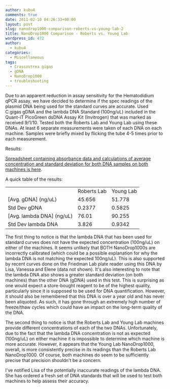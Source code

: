 ```yaml
---
author: kubu4
comments: true
date: 2011-02-10 04:26:33+00:00
layout: post
slug: nanodrop1000-comparison-roberts-vs-young-lab-2
title: NanoDrop1000 Comparison - Roberts vs. Young Lab
wordpress_id: 472
author:
  - kubu4
categories:
  - Miscellaneous
tags:
  - Crassostrea gigas
  - gDNA
  - NanoDrop1000
  - troubleshooting
---
```


Due to an apparent reduction in assay sensitivity for the Hematodidium qPCR assay, we have decided to determine if the spec readings of the plasmid DNA being used for the standard curves are accurate. Used C.gigas gDNA and the lambda DNA Standard (100ng/uL) included in the Quant-iT PicoGreen dsDNA Assay Kit (Invitrogen) that was marked as received 9/1/10. Tested both the Roberts Lab and Young Lab using these DNAs. At least 6 separate measurements were taken of each DNA on each machine. Samples were briefly mixed by flicking the tube 4-5 times prior to each measurement.

Results:

[Spreadsheet containing absorbance data and calculations of average concentration and standard deviation for both DNA samples on both machines is here](httpss://spreadsheets.google.com/ccc?hl=en&key=tdVXYq6kndQafj_JUX9_ymw&authkey=CPe7wowL&hl=en#gid=0).

A quick table of the results:

<table class="wiki_table mceItemTable" >
<tbody >
<tr >

<td >
</td>

<td >Roberts Lab
</td>

<td >Young Lab
</td>
</tr>
<tr >

<td >[Avg. gDNA] (ng/uL)
</td>

<td >45.656
</td>

<td >51.778
</td>
</tr>
<tr >

<td >Std Dev gDNA
</td>

<td >0.2377
</td>

<td >0.5825
</td>
</tr>
<tr >

<td >[Avg. lambda DNA] (ng/uL)
</td>

<td >76.01
</td>

<td >90.255
</td>
</tr>
<tr >

<td >Std Dev lambda DNA
</td>

<td >3.826
</td>

<td >0.9342
</td>
</tr>
</tbody>
</table>

The first thing to notice is that the lambda DNA that has been used for standard curves does not have the expected concentration (100ng/uL) on either of the machines. It seems unlikely that BOTH NanoDrop1000s are incorrectly calibrated (which could be a possible explanation for why the lambda DNA is not matching the expected 100ng/uL). This is also supported by recent curves done on the Friedman Lab plate reader using this DNA by Lisa, Vanessa and Elene (data not shown). It's also interesting to note that the lambda DNA also shows a greater standard deviation (on both machines) than the other DNA (gDNA) used in this test. This is surprising as one would expect a store-bought reagent to be of the highest quality, particularly since it is supposed to be used for DNA quantification. However, it should also be remembered that this DNA is over a year old and has never been aliquoted. As such, it has gone through an extremely high number of freeze/thaw cycles which could have an impact on the long-term quality of the DNA.

The second thing to notice is that the Roberts Lab and Young Lab machines provide different concentrations of each of the two DNAs. Unfortunately, due to the fact that the lambda DNA concentration is not as expected (100ng/uL) on either machine it is impossible to determine which machine is more accurate. However, it appears that the Young Lab NanoDrop1000, overall, is more consistently precise in its readings than the Roberts Lab NanoDrop1000. Of course, both machines do seem to be sufficiently precise that precision shouldn't be a concern.

I've notified Lisa of the potentially inaccurate readings of the lambda DNA. She has ordered a fresh set of DNA standards that will be used to test both machines to help assess their accuracy.
